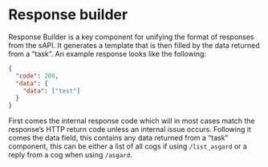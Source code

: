 # Response builder

Response Builder is a key component for unifying the format of responses from the sAPI. It generates a template that is then filled by the data returned from a “task”. An example response looks like the following:
```json
{ 
  "code": 200, 
  "data": {
    "data": ["test"]
  }	
}
```

First comes the internal response code which will in most cases match the response’s HTTP return code unless an internal issue occurs. Following it comes the data field, this contains any data returned from a “task” component, this can be either a list of all cogs if using `/list_asgard` or a reply from a cog when using `/asgard`.
